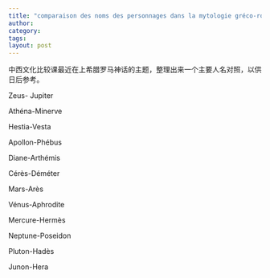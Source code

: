 ```yaml
---
title: "comparaison des noms des personnages dans la mytologie gréco-romaine"
author:
category: 
tags: 
layout: post
---
```

中西文化比较课最近在上希腊罗马神话的主题，整理出来一个主要人名对照，以供日后参考。

Zeus- Jupiter

Athéna-Minerve

Hestia-Vesta

Apollon-Phébus

Diane-Arthémis

Cérès-Déméter

Mars-Arès

Vénus-Aphrodite

Mercure-Hermès 

Neptune-Poseidon

Pluton-Hadès

Junon-Hera 

